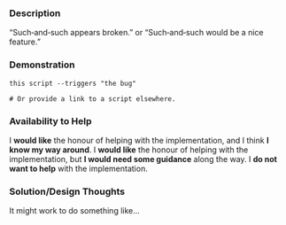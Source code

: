 <!--
 Reminder:
 Have you searched to see if a related issue exists already?
 If one exists, please add your information there instead.
 -->

### Description

“Such‐and‐such appears broken.”
or
“Such‐and‐such would be a nice feature.”

### Demonstration
<!-- (If the issue is not a bug, erase this section.) -->

```shell
this script --triggers "the bug"

# Or provide a link to a script elsewhere.
```

### Availability to Help

<!-- Keep only one of the following lines. -->
I **would like** the honour of helping with the implementation, and I think **I know my way around**.
I **would like** the honour of helping with the implementation, but **I would need some guidance** along the way.
I **do not want to help** with the implementation.

### Solution/Design Thoughts

It might work to do something like...
